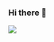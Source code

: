 ### Hi there 👋

<!--
**SHIVAM3025/shivam3025** is a ✨ _special_ ✨ repository because its `README.md` (this file) appears on your GitHub profile.

Here are some ideas to get you started:

- 🔭 I’m currently working on Almost Everything or nothing..
- 🌱 I’m currently learning networking..
- 👯 I’m looking to collaborate on new ideas..
- 📫 How to reach me: shivamgupta1887@gmail.com
- ⚡ Interesting fact: Life ...
-->


![](https://github-readme-stats.vercel.app/api?username=shivam3025&show_icons=true&hide_border=true)

